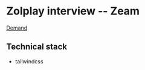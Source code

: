 # Zolplay interview -- Zeam

[Demand](https://zolplay.com/careers/frontend-engineer/take-home)

## Technical stack
- tailwindcss
